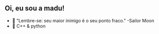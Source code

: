 ## Oi, eu sou a madu!

- 🔭 "Lembre-se: seu maior inimigo é o seu ponto fraco." -Sailor Moon
- 🌱 C++ & python
